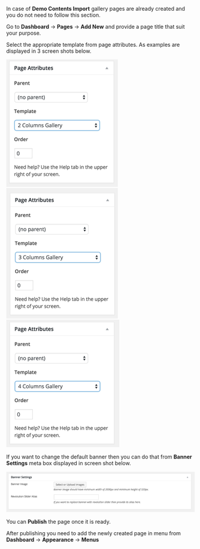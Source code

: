 In case of <strong>Demo Contents Import</strong> gallery pages are already created and you do not need to follow this section.

Go to <strong>Dashboard</strong> &rarr; <strong>Pages</strong> &rarr; <strong>Add New</strong> and provide a page title that suit your purpose.

Select the appropriate template from page attributes. As examples are displayed in 3 screen shots below.

![Real Places Theme](images/pages/10.png)
![Real Places Theme](images/pages/11.png)
![Real Places Theme](images/pages/12.png)

If you want to change the default banner then you can do that from <strong>Banner Settings</strong> meta box displayed in screen shot below.

![Real Places Theme](images/pages/6.png)

You can <strong>Publish</strong> the page once it is ready.

After publishing you need to add the newly created page in menu from <strong>Dashboard</strong> &rarr; <strong>Appearance</strong> &rarr; <strong>Menus</strong>
